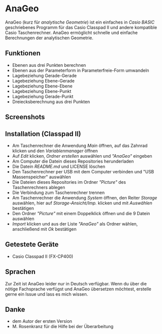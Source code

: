 AnaGeo
======
AnaGeo (kurz für *analytische Geometrie*) ist ein einfaches in *Casio BASIC* geschriebenes Programm für das Casio Classpad II und andere kompatible Casio Taschenrechner. AnaGeo ermöglicht schnelle und einfache Berechnungen der analytischen Geometrie.
## Funktionen ##
* Ebenen aus drei Punkten berechnen
* Ebenen aus der Parameterform in Parameterfreie-Form umwandeln
* Lagebeziehung Gerade-Gerade
* Lagebeziehung Ebene-Gerade
* Lagebeziehung Ebene-Ebene
* Lagebeziehung Ebene-Punkt
* Lagebeziehung Gerade-Punkt
* Dreiecksberechnung aus drei Punkten

## Screenshots ##

## Installation (Classpad II) ##
* Am Taschenrechner die Anwendung *Main* öffnen, auf das Zahnrad klicken und den *Variablenmanager* öffnen
* Auf *Edit* klicken, *Ordner erstellen* auswählen und *"AnaGeo"* eingeben
* Am Computer die Datein dieses Repositories herunderladen 
* Die Datein *README.md* und LICENSE löschen
* Den Taschenrechner per USB mit dem Computer verbinden und "USB Massenspeicher" auswählen
* Die Dateien dieses Repositories im Ordner *"Picture"* des Taschenrechners ablegen
* Die Verbindung zum Taschenrechner trennen
* Am Taschenrechner die Anwendung *System* öffnen, den Reiter *Storage* auswählen, hier auf *Storage-Ansicht/Imp.* klicken und mit *Auswählen* bestätigen
* Den Ordner *"Picture"* mit einem Doppelklick öffnen und die 9 Datein auswählen
* *Import* klicken und aus der Liste *"AnaGeo"* als Ordner wählen, anschließend mit *Ok* bestätigen

## Getestete Geräte ##
* Casio Classpad II (FX-CP400)

## Sprachen ##
Zur Zeit ist AnaGeo leider nur in Deutsch verfügbar. Wenn du über die nötige Fachsprache verfügst und AnaGeo übersetzen möchtest, erstelle gerne ein Issue und lass es mich wissen.

## Danke ##
* dem Autor der ersten Version
* M. Rosenkranz für die Hilfe bei der Überarbeitung


